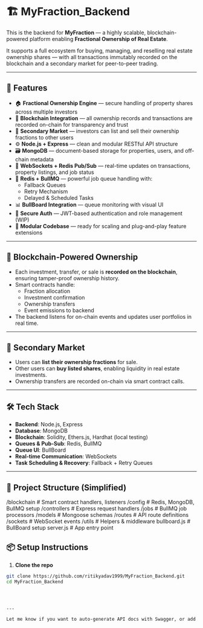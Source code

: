 # 🏗️ MyFraction_Backend

This is the backend for **MyFraction** — a highly scalable, blockchain-powered platform enabling **Fractional Ownership of Real Estate**.

It supports a full ecosystem for buying, managing, and reselling real estate ownership shares — with all transactions immutably recorded on the blockchain and a secondary market for peer-to-peer trading.

---

## 🚀 Features

- 🏠 **Fractional Ownership Engine** — secure handling of property shares across multiple investors
- 🔗 **Blockchain Integration** — all ownership records and transactions are recorded on-chain for transparency and trust
- 🔁 **Secondary Market** — investors can list and sell their ownership fractions to other users
- ⚙️ **Node.js + Express** — clean and modular RESTful API structure
- 🗃️ **MongoDB** — document-based storage for properties, users, and off-chain metadata
- 📡 **WebSockets + Redis Pub/Sub** — real-time updates on transactions, property listings, and job status
- 🧠 **Redis + BullMQ** — powerful job queue handling with:
  - Fallback Queues
  - Retry Mechanism
  - Delayed & Scheduled Tasks
- 📊 **BullBoard Integration** — queue monitoring with visual UI
- 🔐 **Secure Auth** — JWT-based authentication and role management (WIP)
- 🧪 **Modular Codebase** — ready for scaling and plug-and-play feature extensions

---

## 🔗 Blockchain-Powered Ownership

- Each investment, transfer, or sale is **recorded on the blockchain**, ensuring tamper-proof ownership history.
- Smart contracts handle:
  - Fraction allocation
  - Investment confirmation
  - Ownership transfers
  - Event emissions to backend
- The backend listens for on-chain events and updates user portfolios in real time.

---

## 🔁 Secondary Market

- Users can **list their ownership fractions** for sale.
- Other users can **buy listed shares**, enabling liquidity in real estate investments.
- Ownership transfers are recorded on-chain via smart contract calls.

---

## 🛠️ Tech Stack

- **Backend**: Node.js, Express
- **Database**: MongoDB
- **Blockchain**: Solidity, Ethers.js, Hardhat (local testing)
- **Queues & Pub-Sub**: Redis, BullMQ
- **Queue UI**: BullBoard
- **Real-time Communication**: WebSockets
- **Task Scheduling & Recovery**: Fallback + Retry Queues

---

## 📁 Project Structure (Simplified)

/blockchain # Smart contract handlers, listeners
/config # Redis, MongoDB, BullMQ setup
/controllers # Express request handlers
/jobs # BullMQ job processors
/models # Mongoose schemas
/routes # API route definitions
/sockets # WebSocket events
/utils # Helpers & middleware
bullboard.js # BullBoard setup
server.js # App entry point

## 📦 Setup Instructions

1. **Clone the repo**
```bash
git clone https://github.com/ritikyadav1999/MyFraction_Backend.git
cd MyFraction_Backend




---

Let me know if you want to auto-generate API docs with Swagger, or add a badge section for GitHub Actions, Node version, etc.
